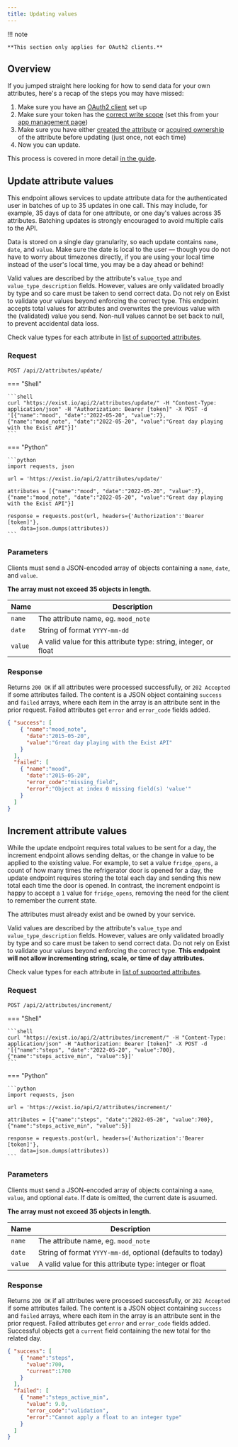 ```yaml
---
title: Updating values
---
```



!!! note

    **This section only applies for OAuth2 clients.**

## Overview

If you jumped straight here looking for how to send data for your own attributes, here's a recap of the steps you may have missed:

1. Make sure you have an [OAuth2 client](/reference/authentication/oauth2/) set up
2. Make sure your token has the [correct write scope](/reference/authentication/oauth2/#scopes) (set this from your [app management page](https://exist.io/account/apps/))
3. Make sure you have either [created the attribute](/reference/attribute_ownership/#create-new-attributes) or [acquired ownership](/reference/attribute_ownership/#acquire-attributes) of the attribute before updating (just once, not each time)
4. Now you can update.

This process is covered in more detail [in the guide](/guide/write_client/).

## Update attribute values


This endpoint allows services to update attribute data for the authenticated user in batches of up to 35 updates in one call. This may include, for example, 35 days of data for one attribute, or one day's values across 35 attributes. Batching updates is strongly encouraged to avoid multiple calls to the API. 

Data is stored on a single day granularity, so each update contains `name`, `date`, and `value`. Make sure the date is local to the user — though you do not have to worry about timezones directly, if you are using your local time instead of the user's local time, you may be a day ahead or behind!

Valid values are described by the attribute's `value_type` and `value_type_description` fields. However, values are only validated broadly by type and so care must be taken to send correct data. Do not rely on Exist to validate your values beyond enforcing the correct type. This endpoint accepts total values for attributes and overwrites the previous value with the (validated) value you send. Non-null values cannot be set back to null, to prevent accidental data loss.

Check value types for each attribute in [list of supported attributes](#list-of-attributes).

### Request

`POST /api/2/attributes/update/`

=== "Shell"

    ```shell
    curl "https://exist.io/api/2/attributes/update/" -H "Content-Type: application/json" -H "Authorization: Bearer [token]" -X POST -d '[{"name":"mood", "date":"2022-05-20", "value":7}, {"name":"mood_note", "date":"2022-05-20", "value":"Great day playing with the Exist API"}]'
    ```

=== "Python"

    ```python
    import requests, json

    url = 'https://exist.io/api/2/attributes/update/'

    attributes = [{"name":"mood", "date":"2022-05-20", "value":7}, {"name":"mood_note", "date":"2022-05-20", "value":"Great day playing with the Exist API"}]

    response = requests.post(url, headers={'Authorization':'Bearer [token]'},
        data=json.dumps(attributes))
    ```


### Parameters

Clients must send a JSON-encoded array of objects containing a `name`, `date`, and `value`. 

**The array must not exceed 35 objects in length.**

Name  | Description
------|--------
`name` | The attribute name, eg. `mood_note`
`date` | String of format `YYYY-mm-dd`
`value` | A valid value for this attribute type: string, integer, or float


### Response

Returns `200 OK` if all attributes were processed successfully, or `202 Accepted` if some attributes failed. The content is a JSON object containing `success` and `failed` arrays, where each item in the array is an attribute sent in the prior request. Failed attributes get `error` and `error_code` fields added. 


```json
{ "success": [ 
    { "name":"mood_note",
      "date":"2015-05-20",
      "value":"Great day playing with the Exist API"
    }
  ],
  "failed": [
    { "name":"mood",
      "date":"2015-05-20",  
      "error_code":"missing_field",
      "error":"Object at index 0 missing field(s) 'value'"
    }
  ]
}
```

## Increment attribute values

While the update endpoint requires total values to be sent for a day, the increment endpoint allows sending deltas, or the change in value to be applied to the existing value. For example, to set a value `fridge_opens`, a count of how many times the refrigerator door is opened for a day, the update endpoint requires storing the total each day and sending this new total each time the door is opened. In contrast, the increment endpoint is happy to accept a `1` value for `fridge_opens`, removing the need for the client to remember the current state.

The attributes must already exist and be owned by your service.

Valid values are described by the attribute's `value_type` and `value_type_description` fields. However, values are only validated broadly by type and so care must be taken to send correct data. Do not rely on Exist to validate your values beyond enforcing the correct type. **This endpoint will not allow incrementing string, scale, or time of day attributes.**

Check value types for each attribute in [list of supported attributes](#list-of-attributes).


### Request

`POST /api/2/attributes/increment/`

=== "Shell"

    ```shell
    curl "https://exist.io/api/2/attributes/increment/" -H "Content-Type: application/json" -H "Authorization: Bearer [token]" -X POST -d '[{"name":"steps", "date":"2022-05-20", "value":700}, {"name":"steps_active_min", "value":5}]'
    ```

=== "Python"

    ```python
    import requests, json

    url = 'https://exist.io/api/2/attributes/increment/'

    attributes = [{"name":"steps", "date":"2022-05-20", "value":700}, {"name":"steps_active_min", "value":5}]

    response = requests.post(url, headers={'Authorization':'Bearer [token]'},
        data=json.dumps(attributes))
    ```


### Parameters

Clients must send a JSON-encoded array of objects containing a `name`, `value`, and optional `date`. If date is omitted, the current date is asuumed. 

**The array must not exceed 35 objects in length.**

Name  | Description
------|--------
`name` | The attribute name, eg. `mood_note`
`date` | String of format `YYYY-mm-dd`, optional (defaults to today)
`value` | A valid value for this attribute type: integer or float


### Response

Returns `200 OK` if all attributes were processed successfully, or `202 Accepted` if some attributes failed. The content is a JSON object containing `success` and `failed` arrays, where each item in the array is an attribute sent in the prior request. Failed attributes get `error` and `error_code` fields added. Successful objects get a `current` field containing the new total for the related day.


```json
{ "success": [ 
    { "name":"steps",
      "value":700,
      "current":1700
    }
  ],
  "failed": [
    { "name":"steps_active_min",
      "value": 9.0,
      "error_code":"validation",
      "error":"Cannot apply a float to an integer type"
    }
  ]
}
```
